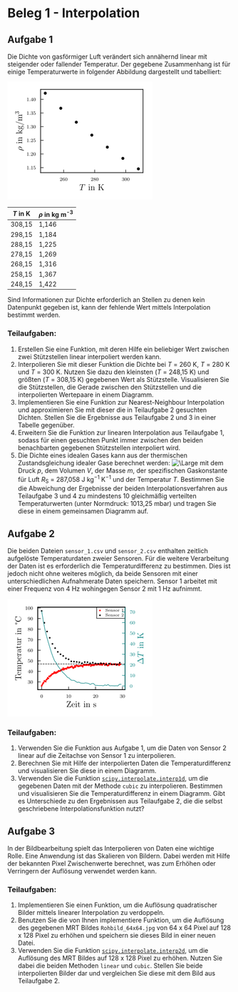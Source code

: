 # Beleg 1 - Interpolation

## Aufgabe 1
Die Dichte von gasförmiger Luft verändert sich annähernd linear mit steigender oder fallender Temperatur. Der gegebene Zusammenhang ist für einige Temperaturwerte in folgender Abbildung dargestellt und tabelliert:

![IMG EXERCISE2](Daten_Aufgabe_1/Aufgabe_1_Dichtefunktion.png)

| *T* in K | *&#961;* in kg m<sup>-3</sup> | 
| ---    | ---   |
| 308,15 | 1,146 | 
| 298,15 | 1,184 | 
| 288,15 | 1,225 | 
| 278,15 | 1,269 | 
| 268,15 | 1,316 | 
| 258,15 | 1,367 | 
| 248,15 | 1,422 |

Sind Informationen zur Dichte erforderlich an Stellen zu denen kein Datenpunkt gegeben ist, kann der fehlende Wert mittels Interpolation bestimmt werden.

### Teilaufgaben:
  1. Erstellen Sie eine Funktion, mit deren Hilfe ein beliebiger Wert zwischen zwei Stützstellen linear interpoliert werden kann.
  2. Interpolieren Sie mit dieser Funktion die Dichte bei *T* = 260 K, *T* = 280 K und *T* = 300 K. Nutzen Sie dazu den kleinsten (*T* = 248,15 K) und größten (*T* = 308,15 K) gegebenen Wert als Stützstelle. Visualisieren Sie die Stützstellen, die Gerade zwischen den Stützstellen und die interpolierten Wertepaare in einem Diagramm.
  3. Implementieren Sie eine Funktion zur Nearest-Neighbour Interpolation und approximieren Sie mit dieser die in Teilaufgabe 2 gesuchten Dichten. Stellen Sie die Ergebnisse aus Teilaufgabe 2 und 3 in einer Tabelle gegenüber.
  4. Erweitern Sie die Funktion zur linearen Interpolation aus Teilaufgabe 1, sodass für einen gesuchten Punkt immer zwischen den beiden benachbarten gegebenen Stützstellen interpoliert wird.
  5. Die Dichte eines idealen Gases kann aus der thermischen Zustandsgleichung idealer Gase berechnet werden: 
![\Large](https://latex.codecogs.com/gif.latex?\bg_white{}pV&space;=&space;mR_ST) mit dem Druck *p*, dem Volumen *V*, der Masse *m*, der spezifischen Gaskonstante für Luft *R*<sub>S</sub> = 287,058 J kg<sup>−1</sup> K<sup>−1</sup> und der Temperatur *T*. Bestimmen Sie die Abweichung der Ergebnisse der beiden Interpolationsverfahren aus Teilaufgabe 3 und 4 zu mindestens 10 gleichmäßig verteilten Temperaturwerten (unter Normdruck: 1013,25 mbar) und tragen Sie diese in einem gemeinsamen Diagramm auf.


## Aufgabe 2
Die beiden Dateien ``sensor_1.csv`` und ``sensor_2.csv`` enthalten zeitlich aufgelöste Temperaturdaten zweier Sensoren. Für die weitere Verarbeitung der Daten ist es erforderlich die Temperaturdifferenz zu bestimmen. Dies ist jedoch nicht ohne weiteres möglich, da beide Sensoren mit einer unterschiedlichen Aufnahmerate Daten speichern. Sensor 1 arbeitet mit einer Frequenz von 4 Hz wohingegen Sensor 2 mit 1 Hz aufnimmt.

![IMG EXERCISE2](Daten_Aufgabe_2/Aufgabe_2_Temperatur.png)

### Teilaufgaben:
  1. Verwenden Sie die Funktion aus Aufgabe 1, um die Daten von Sensor 2 linear auf die Zeitachse von Sensor 1 zu interpolieren.
  2. Berechnen Sie mit Hilfe der interpolierten Daten die Temperaturdifferenz und visualisieren Sie diese in einem Diagramm.
  3. Verwenden Sie die Funktion [`scipy.interpolate.interp1d`](https://docs.scipy.org/doc/scipy/reference/generated/scipy.interpolate.interp1d.html#scipy.interpolate.interp1d), um die gegebenen Daten mit der Methode ``cubic`` zu interpolieren. Bestimmen und visualisieren Sie die Temperaturdifferenz in einem Diagramm. Gibt es Unterschiede zu den Ergebnissen aus Teilaufgabe 2, die die selbst geschriebene Interpolationsfunktion nutzt?


## Aufgabe 3
In der Bildbearbeitung spielt das Interpolieren von Daten eine wichtige Rolle. Eine Anwendung ist das Skalieren von Bildern. Dabei werden mit Hilfe der bekannten Pixel Zwischenwerte berechnet, was zum Erhöhen oder Verringern der Auflösung verwendet werden kann.

### Teilaufgaben:
  1. Implementieren Sie einen Funktion, um die Auflösung quadratischer Bilder mittels linearer Interpolation zu verdoppeln.
  2. Benutzen Sie die von Ihnen implementiere Funktion, um die Auflösung des gegebenen MRT Bildes ``Rohbild_64x64.jpg`` von 64 x 64 Pixel auf 128 x 128 Pixel zu erhöhen und speichern sie dieses Bild in einer neuen Datei.
  3. Verwenden Sie die Funktion [`scipy.interpolate.interp2d`](https://docs.scipy.org/doc/scipy/reference/generated/scipy.interpolate.interp2d.html), um die Auflösung des MRT Bildes auf 128 x 128 Pixel zu erhöhen. Nutzen Sie dabei die beiden Methoden ``linear`` und ``cubic``. Stellen Sie beide interpolierten Bilder dar und vergleichen Sie diese mit dem Bild aus Teilaufgabe 2.

